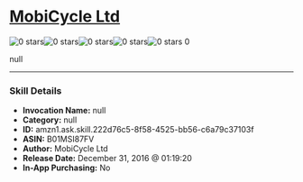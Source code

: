 # [MobiCycle Ltd](http://alexa.amazon.com/#skills/amzn1.ask.skill.222d76c5-8f58-4525-bb56-c6a79c37103f)
![0 stars](../../images/ic_star_border_black_18dp_1x.png)![0 stars](../../images/ic_star_border_black_18dp_1x.png)![0 stars](../../images/ic_star_border_black_18dp_1x.png)![0 stars](../../images/ic_star_border_black_18dp_1x.png)![0 stars](../../images/ic_star_border_black_18dp_1x.png) 0

null

***

### Skill Details

* **Invocation Name:** null
* **Category:** null
* **ID:** amzn1.ask.skill.222d76c5-8f58-4525-bb56-c6a79c37103f
* **ASIN:** B01MSI87FV
* **Author:** MobiCycle Ltd
* **Release Date:** December 31, 2016 @ 01:19:20
* **In-App Purchasing:** No
